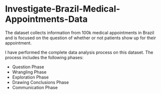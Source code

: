 # Investigate-Brazil-Medical-Appointments-Data
The dataset collects information from 100k medical appointments in Brazil and is focused on the question of whether or not patients show up for their appointment.

I have performed the complete data analysis process on this dataset. The process includes the following phases: 
- Question Phase
- Wrangling Phase
- Exploration Phase
- Drawing Conclusions Phase
- Communication Phase
